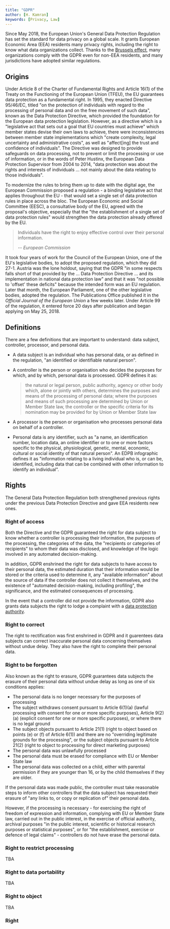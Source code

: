 ```yaml
---
title: "GDPR"
author: [H. Kamran]
keywords: [Privacy, Law]
---
```

<!-- vale Google.DateFormat = NO -->

Since May 2018, the European Union's General Data Protection Regulation has set the standard for data
privacy on a global scale. It grants European Economic Area (EEA) residents many privacy rights,
including the right to know what data organizations collect. Thanks to the [Brussels effect](https://en.wikipedia.org/wiki/Brussels_effect),
many organizations comply with the GDPR even for non-EEA residents, and many jurisdictions have
adopted similar regulations.

## Origins

Under Article 8 of the Charter of Fundamental Rights and Article 16(1) of the Treaty on the Functioning
of the European Union (TFEU), the EU guarantees data protection as a fundamental right. In 1995, they
enacted Directive 95/46/EC, titled "on the protection of individuals with regard to the processing
of personal data and on the free movement of such data", known as the Data Protection Directive,
which provided the foundation for the European data protection legislation. However, as a directive
which is a "legislative act that sets out a goal that EU countries must achieve" which member states
devise their own laws to achieve, there were inconsistencies between member state implementations
which "create complexity, legal uncertainty and administrative costs", as well as "affect[ing] the
trust and confidence of individuals". The Directive was designed to provide safeguards on data
processing, not to prevent or limit the processing or use of information, or in the words of Peter
Hustinx, the European Data Protection Supervisor from 2004 to 2014, "data protection was about the
rights and interests of individuals ... not mainly about the data relating to those individuals".

<!-- Cite: CFR, art. 8; TFEU, art. 16(1); DPD; Types of legislation; Q&A - DPR; Hustinx -->

<!-- NOTE: Should British/European-style English (e.g. "modernise") be used? -->

To modernize the rules to bring them up to date with the digital age, the European Commission proposed
a regulation - a binding legislative act that applies throughout the EU - that would set a single set
of data protection rules in place across the bloc. The European Economic and Social Committee (EESC),
a consultative body of the EU, agreed with the proposal's objective, especially that the "the establishment
of a single set of data protection rules" would strengthen the data protection already offered by
the EU.

<!-- Cite: Opinion, sec. 1.1; Op., sec. 3.7 -->

> Individuals have the right to enjoy effective control over their personal information.
>
> *-- European Commission*

<!-- Cite: COM (2012) 9 final -->

It took four years of work for the Council of the European Union, one of the EU's legislative bodies,
to adopt the proposed regulation, which they did 27-1. Austria was the lone holdout, saying that the
GDPR "in some respects falls short of that provided by the ... Data Protection Directive ... and its
implementation in national data protection law" and that it was "not possible to 'offset' these
deficits" because the intended form was an EU regulation. Later that month, the European Parliament,
one of the other legislative bodies, adopted the regulation. The Publications Office published it in
the *Official Journal of the European Union* a few weeks later. Under Article 99 of the regulation,
it entered force 20 days after publication and began applying on May 25, 2018.

<!-- Cite: Voting Result, p. 5; V.R., p. 6; Europarl leg. res.; GDPR; GDPR, art. 99 -->

## Definitions

There are a few definitions that are important to understand: data subject, controller, processor,
and personal data.

- A data subject is an individual who has personal data, or as defined in the regulation, "an identified
  or identifiable natural person".

<!-- Cite: GDPR, art. 4(1) -->

- A controller is the person or organisation who decides the purposes for which, and by which, personal
  data is processed. GDPR defines it as:

  > the natural or legal person, public authority, agency or other body which, alone or jointly with
  > others, determines the purposes and means of the processing of personal data; where the purposes
  > and means of such processing are determined by Union or Member State law, the controller or the
  > specific criteria for its nomination may be provided for by Union or Member State law

<!-- Cite: EDPB graphic, GDPR, art. 4(7) -->

- A processor is the person or organisation who processes personal data on behalf of a controller.

<!-- Cite: GDPR, art. 4(8) -->

- Personal data is any identifier, such as "a name, an identification number, location data, an online
  identifier or to one or more factors specific to the physical, physiological, genetic, mental,
  economic, cultural or social identity of that natural person". An EDPB infographic defines it as
  "information relating to a living individual who is, or can be, identified, including data that
  can be combined with other information to identify an individual".

<!-- Cite: GDPR, art. 4(1), EDPB graphic -->

## Rights

The General Data Protection Regulation both strengthened previous rights under the previous Data
Protection Directive and gave EEA residents new ones.

### Right of access

Both the Directive and the GDPR guaranteed the right for data subject to know whether a controller
is processing their information, the purposes of the processing, the categories of the data, the
"recipients or categories of recipients" to whom their data was disclosed, and knowledge of the logic
involved in any automated decision-making.

<!-- Cite: DPD, art. 12(a); GDPR, art. 15(1)(a-c, h) -->

In addition, GDPR enshrined the right for data subjects to have access to their personal data, the
estimated duration that their information would be stored or the criteria used to determine it, any
"available information" about the source of data if the controller does not collect it themselves,
and the existence of "automated decision-making, including profiling", the significance, and the
estimated consequences of processing.

<!-- Cite: GDPR, art. 15(1)(d, g, h) -->

In the event that a controller did not provide the information, GDPR also grants data subjects the
right to lodge a complaint with a [data protection authority](#).

<!-- Cite: GDPR, art. 15(1)(f) -->
<!-- TODO: Link to DPA section -->

### Right to correct

The right to rectification was first enshrined in GDPR and it guarentees data subjects can correct
inaccurate personal data concerning themselves without undue delay. They also have the right to
complete their personal data.

<!-- Cite: GDPR, art. 16 -->

### Right to be forgotten

Also known as the right to erasure, GDPR guarantees data subjects the erasure of their personal data
without undue delay as long as one of six conditions applies:

- The personal data is no longer necessary for the purposes of processing
- The subject withdraws consent pursuant to Article 6(1)(a) (lawful processing with consent for one
  or more specific purposes), Article 9(2)(a) (explicit consent for one or more specific purposes),
  or where there is no legal ground
- The subject objects pursuant to Article 21(1) (right to object based on points (e) or (f) of Article
  6(1)) and there are no "overriding legitimate grounds for the processing", or the subject objects
  pursuant to Article 21(2) (right to object to processing for direct marketing purposes)
- The personal data was unlawfully processed
- The personal data must be erased for compliance with EU or Member State law
- The personal data was collected on a child, either with parental permission if they are younger
  than 16, or by the child themselves if they are older.

<!-- Cite: GDPR, art. 17(1) -->

If the personal data was made public, the controller must take reasonable steps to inform other
controllers that the data subject has requested their erasure of "any links to, or copy or replication
of" their personal data.

<!-- Cite: GDPR, art. 17(2) -->

However, if the processing is necessary - for exercising the right of freedom of expression and
information, complying with EU or Member State law, carried out in the public interest, in the exercise
of official authority, archival purposes "in the public interest, scientific or historical research
purposes or statistical purposes", or for "the establishment, exercise or defence of legal claims"
\- controllers do not have erase the personal data.

<!-- Cite: GDPR, art. 17(3) -->

### Right to restrict processing

TBA

### Right to data portability

TBA

### Right to object

TBA

### Right

<!-- TODO: Discuss DPAs, EDPB/EDPS, UK GDPR, SCCs, Schrems I and Schrems II, EU-U.S. DPF, Privacy Shield, etc. -->
